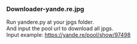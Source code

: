 ### Downloader-yande.re.jpg
Run yandere.py at your jpgs folder.  
And input the pool url to download all jpgs.  
Input example: https://yande.re/pool/show/97498
